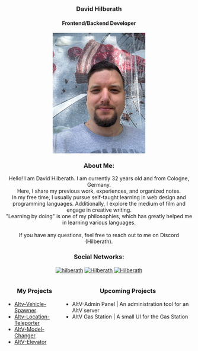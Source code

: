 <h3 align="center">David Hilberath</h3>
<h4 align="center">Frontend/Backend Developer</h4>

<!-- Profil Bild -->
<p align="center">
  <img align="center" src="https://raw.githubusercontent.com/Hilberath/Hilberath/main/foto.jpeg" alt="csharp" width="250" height="325"/>
</p>

<!-- Über Mich -->
<h3 align="center">About Me:</h3>
<p align="center">
Hello! I am David Hilberath. I am currently 32 years old and from Cologne, Germany. <br>
Here, I share my previous work, experiences, and organized notes. <br>
In my free time, I usually pursue self-taught learning in web design and programming languages. Additionally, I explore the medium of film and engage in creative writing. <br>
"Learning by doing" is one of my philosophies, which has greatly helped me in learning various languages.
<br><br>
If you have any questions, feel free to reach out to me on Discord (Hilberath).
</p>

<!-- Social Networks -->
<h3 align="center">Social Networks:</h3>
<p align="center">
<a href="https://www.youtube.com/@Hilberath" target="blank"><img align="center" src="https://raw.githubusercontent.com/rahuldkjain/github-profile-readme-generator/master/src/images/icons/Social/youtube.svg" alt="hilberath" height="30" width="40" /></a>
<a href="https://www.twitch.tv/david_hilberath_dev" target="blank"><img align="center" src="https://raw.githubusercontent.com/rahuldkjain/github-profile-readme-generator/master/src/images/icons/Social/twitch.svg" alt="Hilberath" height="30" width="40" /></a>
<a href="https://discord.gg/aHsaN3SwBC" target="blank"><img align="center" src="https://raw.githubusercontent.com/rahuldkjain/github-profile-readme-generator/master/src/images/icons/Social/discord.svg" alt="Hilberath" height="30" width="40" /></a>
</p>

<!-- GitHub Repositories und Zukünftige Projekte in zwei Spalten -->
<div style="display: flex; justify-content: space-around;">

  <!-- GitHub Repositories -->
  <div>
    <h3 align="center">My Projects</h3>
    <ul align="left">
      <li><a href="https://github.com/Hilberath/altv-vehicle-spawner" target="blank">Altv-Vehicle-Spawner</a></li>
      <li><a href="https://github.com/Hilberath/altv-location-teleporter" target="blank">Altv-Location-Teleporter</a></li>
      <li><a href="https://github.com/Hilberath/altv-model-changer" target="blank">AltV-Model-Changer</a></li>
      <li><a href="https://github.com/Hilberath/altv-elevator" target="blank">AltV-Elevator</a></li>
    </ul>
  </div>

  <!-- Zukünftige Projekte -->
  <div>
    <h3 align="center">Upcoming Projects</h3>
    <ul align="left">
      <li>AltV-Admin Panel | An administration tool for an AltV server</li>
      <li>AltV Gas Station | A small UI for the Gas Station</li>
    </ul>
  </div>

</div>
